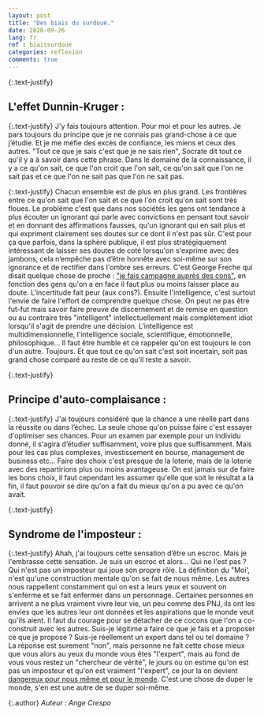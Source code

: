 ```yaml
---
layout: post
title: "Des biais du surdoué."
date: 2020-09-26
lang: fr
ref : biaissurdoue
categories: reflexion
comments: true
---
```


{:.text-justify}
## L'effet Dunnin-Kruger :
{:.text-justify}
J'y fais toujours attention. 
Pour moi et pour les autres. Je pars toujours du principe que je ne connais pas grand-chose à ce que j’étudie. 
Et je me méfie des excès de confiance, les miens et ceux des autres. 
"Tout ce que je sais c'est que je ne sais rien", Socrate dit tout ce qu'il y a à savoir dans cette phrase. 
Dans le domaine de la connaissance, il y a ce qu'on sait, ce que l'on croit que l'on sait, ce qu'on sait que l'on ne sait pas et ce que l'on ne sait pas que l'on ne sait pas. 

{:.text-justify}
Chacun ensemble est de plus en plus grand. Les frontières entre ce qu'on sait que l'on sait et ce que l'on croit qu'on sait sont très floues. 
Le problème c'est que dans nos sociétés les gens ont tendance à plus écouter un ignorant qui parle avec convictions en pensant tout savoir et en donnant des affirmations fausses, qu'un ignorant qui en sait plus et qui expriment clairement ses doutes sur ce dont il n'est pas sûr. 
C'est pour ça que parfois, dans la sphère publique, il est plus stratégiquement intéressant de laisser ses doutes de coté lorsqu'on s'exprime avec des jambons, cela n’empêche pas d’être honnête avec soi-même sur son ignorance et de rectifier dans l'ombre ses erreurs. 
C'est George Freche qui disait quelque chose de proche : ["je fais campagne auprès des cons"](https://www.dailymotion.com/video/x1bonux), en fonction des gens qu'on a en face il faut plus ou moins laisser place au doute. 
L'incertitude fait peur (aux cons?). 
Ensuite l'intelligence, c'est surtout l'envie de faire l'effort de comprendre quelque chose. On peut ne pas être fut-fut mais savoir faire preuve de discernement et de remise en question ou au contraire très "intelligent" intellectuellement mais complétement idiot lorsqu'il s'agit de prendre une décision. 
L'intelligence est multidimensionnelle, l'intelligence sociale, scientifique, émotionnelle, philosophique... Il faut être humble et ce rappeler qu'on est toujours le con d'un autre. Toujours. 
Et que tout ce qu'on sait c'est soit incertain, soit pas grand chose comparé au reste de ce qu'il reste a savoir. 

{:.text-justify}
## Principe d'auto-complaisance : 

{:.text-justify}
J'ai toujours considéré que la chance a une réelle part dans la réussite ou dans l’échec. La seule chose qu'on puisse faire c'est essayer d'optimiser ses chances.
Pour un examen par exemple pour un individu donné, il s'agira d’étudier suffisamment, voire plus que suffisamment. Mais pour les cas plus complexes, investissement en bourse, management de business etc... Faire des choix c'est presque de la loterie, mais de la loterie avec des repartirions plus ou moins avantageuse. 
On est jamais sur de faire les bons choix, il faut cependant les assumer qu'elle que soit le résultat a la fin, il faut pouvoir se dire qu'on a fait du mieux qu'on a pu avec ce qu'on avait. 

{:.text-justify}
## Syndrome de l'imposteur : 

{:.text-justify}
Ahah, j'ai toujours cette sensation d’être un escroc. Mais je l'embrasse cette sensation. Je suis un escroc et alors... 
Qui ne l'est pas ? 
Qui n'est pas un imposteur qui joue son propre rôle. La définition du "Moi', n'est qu'une construction mentale qu'on se fait de nous même. Les autres nous rappellent constamment qui on est a leurs yeux et souvent on s'enferme et se fait enfermer dans un personnage. Certaines personnes en arrivent a ne plus vraiment vivre leur vie, un peu comme des PNJ, ils ont les envies que les autres leur ont données et les aspirations que le monde veut qu'ils aient. Il faut du courage pour se détacher de ce cocons que l'on a co-construit avec les autres. 
Suis-je légitime a faire ce que je fais et a proposer ce que je propose ? 
Suis-je réellement un expert dans tel ou tel domaine ? La réponse est surement "non", mais personne ne fait cette chose mieux que vous alors au yeux du monde vous êtes "l'expert", mais au fond de vous vous restez un "chercheur de vérité", le jours ou on estime qu'on est pas un imposteur et qu'on est vraiment "l'expert", ce jour la on devient [dangereux pour nous même et pour le monde]( https://fr.wikipedia.org/wiki/Maladie_du_Nobel). 
C'est une chose de duper le monde, s'en est une autre de se duper soi-même.

{:.author}
*Auteur : Ange Crespo*